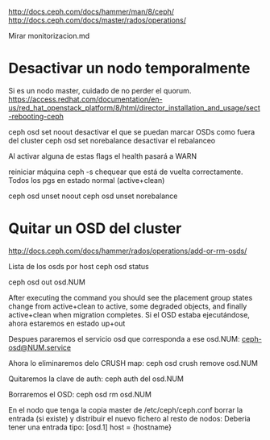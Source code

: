 http://docs.ceph.com/docs/hammer/man/8/ceph/
http://docs.ceph.com/docs/master/rados/operations/

Mirar monitorizacion.md


# Desactivar un nodo temporalmente
Si es un nodo master, cuidado de no perder el quorum.
https://access.redhat.com/documentation/en-us/red_hat_openstack_platform/8/html/director_installation_and_usage/sect-rebooting-ceph

ceph osd set noout
  desactivar el que se puedan marcar OSDs como fuera del cluster
ceph osd set norebalance
  desactivar el rebalanceo

Al activar alguna de estas flags el health pasará a WARN

reiniciar máquina
ceph -s
  chequear que está de vuelta correctamente. Todos los pgs en estado normal (active+clean)

ceph osd unset noout
ceph osd unset norebalance



# Quitar un OSD del cluster
http://docs.ceph.com/docs/hammer/rados/operations/add-or-rm-osds/

Lista de los osds por host
ceph osd status

ceph osd out osd.NUM

After executing the command you should see the placement group states change from active+clean to active, some degraded objects, and finally active+clean when migration completes.
Si el OSD estaba ejecutándose, ahora estaremos en estado up+out

Despues pararemos el servicio osd que corresponda a ese osd.NUM:
ceph-osd@NUM.service

Ahora lo eliminaremos delo CRUSH map:
ceph osd crush remove osd.NUM

Quitaremos la clave de auth:
ceph auth del osd.NUM

Borraremos el OSD:
ceph osd rm osd.NUM

En el nodo que tenga la copia master de /etc/ceph/ceph.conf borrar la entrada (si existe) y distribuir el nuevo fichero al resto de nodos:
Deberia tener una entrada tipo:
[osd.1]
    host = {hostname}

